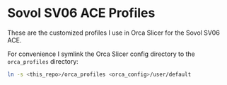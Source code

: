 # Sovol SV06 ACE Profiles
These are the customized profiles I use in Orca Slicer for the Sovol SV06 ACE.

For convenience I symlink the Orca Slicer config directory to the `orca_profiles` directory:
``` bash
ln -s <this_repo>/orca_profiles <orca_config>/user/default
```
